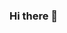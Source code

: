 ### Hi there 👋

<!--hello. I'm currently looking for a way to get money legally or illegally. Came from a very poor background and can't afford to die a poor nigga. Want to bring change in my family, want to be a rich mother fucker. 
**Iconlyon/Iconlyon** is a ✨ _special_ ✨ repository because its `README.md` (this file) appears on your GitHub profile.

Here are some ideas to get you started:

- 🔭 I’m currently working on ...
- 🌱 I’m currently learning ...
- 👯 I’m looking to collaborate on ...
- 🤔 I’m looking for help with ...
- 💬 Ask me about ...
- 📫 How to reach me: ...
- 😄 Pronouns: ...
- ⚡ Fun fact: ...
-->
